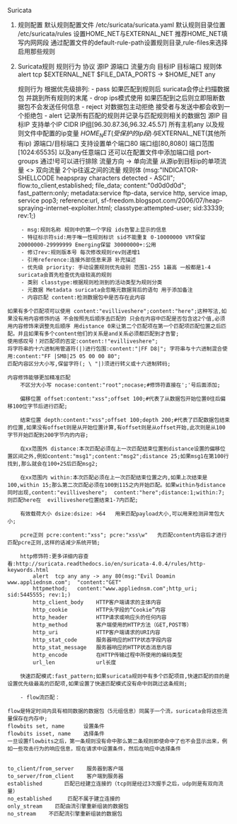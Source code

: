 Suricata

1. 规则配置
	默认规则配置文件 /etc/suricata/suricata.yaml
	默认规则目录位置 /etc/suricata/rules
	设置HOME_NET与EXTERNAL_NET 推荐HOME_NET填写内网网段
	通过配置文件的default-rule-path设置规则目录,rule-files来选择启用那些规则

2. Suricata规则
	规则行为 协议 源IP 源端口 流量方向 目标IP 目标端口 规则体
	alert  tcp $EXTERNAL_NET $FILE_DATA_PORTS -> $HOME_NET any

	规则行为 根据优先级排列:
		- pass 如果匹配到规则后 suricata会停止扫描数据包 并跳到所有规则的末尾
		- drop ips模式使用 如果匹配到之后则立即阻断数据包不会发送任何信息
		- reject 对数据包主动拒绝 接受者与发送中都会收到一个拒绝包
		- alert 记录所有匹配的规则并记录与匹配规则相关的数据包
	源IP 目标IP
		支持单个IP CIDR IP组[96.30.87.36,96.32.45.57] 所有主机any 以及规则文件中配置的ip变量 $HOME_NET(受保护的ip段)与$EXTERNAL_NET(其他所有ip)
	源端口/目标端口
		支持设置单个端口80 端口组[80,8080] 端口范围[1024:65535] 以及any任意端口 还可以在配置文件中添加端口组 port-groups 通过!号可以进行排除
	流量方向
		-> 单向流量 从源ip到目标ip的单项流量
		<> 双向流量 2个ip往返之间的流量
	规则体
		(msg:"INDICATOR-SHELLCODE heapspray characters detected - ASCII"; flow:to_client,established; file_data; content:"0d0d0d0d";  fast_pattern:only; metadata:service ftp-data, service http, service imap, service pop3; reference:url, sf-freedom.blogspot.com/2006/07/heap-spraying-internet-exploiter.html;  classtype:attempted-user; sid:33339; rev:1;)

		- msg:规则名称 规则中的第一个字段 ids告警上显示的信息
		- 特征标示符sid:用于唯一性规则标识 sid不能重复 0-10000000 VRT保留 20000000-29999999 Emerging保留 30000000+:公用
		- 修订rev:规则版本号 每次修改规则rev则递增1
		- 引用reference:连接外部信息来源 补充描述
		- 优先级 priority: 手动设置规则优先级别 范围1-255 1最高 一般都是1-4 suricata会首先检查优先级较高的规则
		- 类别 classtype:根据规则检测到的活动类型为规则分类  
		- 元数据 Metadata suricata会忽略元数据背后的语句 用于添加备注
		- 内容匹配 content:检测数据包中是否存在此内容
```
如果有多个匹配项可以使用 content:"evilliveshere";content:"here";这种写法,如果没有用内容修饰的话 不会按照先后顺序去匹配的 只会在内容中匹配是否包含这2个值,必须用内容修饰来调整先后顺序 用distance 0来让第二个匹配项在第一个匹配项匹配位置之后匹配。并且如果有多个content他们的关系是and关系必须都匹配到才告警;
使用感叹号！对匹配项的否定:content:!"evilliveshere";
将字符串的十六进制用管道符(|)进行包围:content:"|FF D8|"; 字符串与十六进制混合使用:content:"FF |SMB|25 05 00 00 80";  
匹配内容区分大小写,保留字符(; \ "|)须进行转义或十六进制转码;

内容修饰能够更加精准匹配
	不区分大小写 nocase:content:"root";nocase;#修饰符直接在';'号后面添加;
	
	偏移位置 offset:content:"xss";offset 100;#代表了从数据包开始位置0往后偏移100位字节后进行匹配;
	
	结束位置 depth:content:"xss";offset 100;depth 200;#代表了匹配数据包结束的位置,如果没有offset则是从开始位置计算,有offset则是从offset开始,此次则是从100字节开始匹配到200字节内的内容;
	
	在xx范围外 distance:本次匹配必须在上一次匹配结束位置到distance设置的偏移位置区间之外,例如content:"msg1";content:"msg2";distance 25;如果msg1在第100行找到,那么就会在100+25后匹配msg2; 
	
	在xx范围内 within:本次匹配必须在上一次匹配结束位置之内,如果上次结束是100,within 15;那么第二次匹配必须在100到115之内开始匹配。如果within与distance同时出现,content:"evilliveshere";  content:"here";distance:1;within:7; 则匹配here在  evilliveshere位置结束1-7内匹配;
	
	有效载荷大小 dsize:dsize: >64   用来匹配payload大小,可以用来检测异常包大小;

	pcre正则 pcre:content:"xss"; pcre:"xss\w"   先匹配content内容后才进行匹配pcre正则,这样的话减少系统开销;

	http修饰符:更多详细内容查看:http://suricata.readthedocs.io/en/suricata-4.0.4/rules/http-keywords.html
		alert  tcp any any -> any 80(msg:"Evil Doamin www.appliednsm.com";  "content:"GET"
		httpmethod;   content:"www.appliednsm.com";http_uri; sid:5445555; rev:1;)
		http_client_body    HTTP客户端请求的主体内容
    	http_cookie         HTTP头字段的“Cookie”内容
    	http_header         HTTP请求或响应头的任何内容
    	http_method         客户端使用的HTTP方法（GET,POST等）
    	http_uri            HTTP客户端请求的URI内容
    	http_stat_code      服务器响应的HTTP状态字段内容
    	http_stat_message   服务器响应的HTTP状态消息内容
    	http_encode         在HTTP传输过程中所使用的编码类型
		url_len             url长度

	快速匹配模式:fast_pattern;如果suricata规则中有多个匹配项目,快速匹配的目的是设置优先级最高的匹配项,如果设置了快速匹配模式没有命中则跳过这条规则;
```
		- flow流匹配：
```
flow是特定时间内具有相同数据的数据包（5元组信息）同属于一个流，suricata会将这些流量保存在内存中;
flowbits set, name      设置条件
flowbits isset, name    选择条件
一旦设置flowbits之后，第一条规则没有命中那么第二条规则即使命中了也不会显示出来，例如一些攻击行为的响应信息，现在请求中设置条件，然后在响应中选择条件


to_client/from_server    服务器到客户端
to_server/from_client    客户端到服务器
established       匹配已经建立连接的（tcp则是经过3次握手之后，udp则是有双向流量）
no_established     匹配不属于建立连接的
only_stream    匹配由流引擎重新组装的数据包
no_stream    不匹配流引擎重新组装的数据包
```

